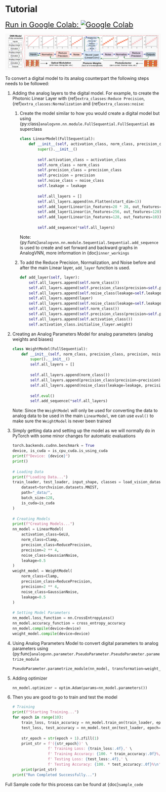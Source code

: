 # Tutorial

<a href="https://colab.research.google.com/github/Vivswan/AnalogVNN/blob/v1.0.0/docs/_static/AnalogVNN_Demo.ipynb" style="font-size:24px;">
Run in Google Colab:
<img alt="Google Colab" src="https://www.tensorflow.org/images/colab_logo_32px.png" style="vertical-align: bottom;">
</a>

![3 Layered Linear Photonic Analog Neural Network](_static/analogvnn_model.png)

To convert a digital model to its analog counterpart the following steps needs to be followed:

1. Adding the analog layers to the digital model. For example, to create the Photonic Linear Layer with
   {ref}`extra_classes:Reduce Precision`, {ref}`extra_classes:Normalization` and {ref}`extra_classes:noise`:
    1. Create the model similar to how you would create a digital model but using
       {py:class}`analogvnn.nn.module.FullSequential.FullSequential` as superclass
        ```python
        class LinearModel(FullSequential):
            def __init__(self, activation_class, norm_class, precision_class, precision, noise_class, leakage):
                super().__init__()

                self.activation_class = activation_class
                self.norm_class = norm_class
                self.precision_class = precision_class
                self.precision = precision
                self.noise_class = noise_class
                self.leakage = leakage

                self.all_layers = []
                self.all_layers.append(nn.Flatten(start_dim=1))
                self.add_layer(Linear(in_features=28 * 28, out_features=256))
                self.add_layer(Linear(in_features=256, out_features=128))
                self.add_layer(Linear(in_features=128, out_features=10))

                self.add_sequence(*self.all_layers)
        ```

       Note: {py:func}`analogvnn.nn.module.Sequential.Sequential.add_sequence` is used to create and set forward and
       backward graphs in AnalogVNN, more information in {doc}`inner_workings`

    2. To add the Reduce Precision, Normalization, and Noise before and after the main Linear layer, `add_layer`
       function is used.
        ```python
        def add_layer(self, layer):
            self.all_layers.append(self.norm_class())
            self.all_layers.append(self.precision_class(precision=self.precision))
            self.all_layers.append(self.noise_class(leakage=self.leakage, precision=self.precision))
            self.all_layers.append(layer)
            self.all_layers.append(self.noise_class(leakage=self.leakage, precision=self.precision))
            self.all_layers.append(self.norm_class())
            self.all_layers.append(self.precision_class(precision=self.precision))
            self.all_layers.append(self.activation_class())
            self.activation_class.initialise_(layer.weight)
        ```
2. Creating an Analog Parameters Model for analog parameters (analog weights and biases)
    ```python
    class WeightModel(FullSequential):
        def __init__(self, norm_class, precision_class, precision, noise_class, leakage):
            super().__init__()
            self.all_layers = []

            self.all_layers.append(norm_class())
            self.all_layers.append(precision_class(precision=precision))
            self.all_layers.append(noise_class(leakage=leakage, precision=precision))

            self.eval()
            self.add_sequence(*self.all_layers)
   ```

   Note: Since the `WeightModel` will only be used for converting the data to analog data to be used in the main
   `LinearModel`, we can use `eval()` to make sure the `WeightModel` is never been trained

3. Simply getting data and setting up the model as we will normally do in PyTorch with some minor changes for automatic
   evaluations
    ```python
    torch.backends.cudnn.benchmark = True
    device, is_cuda = is_cpu_cuda.is_using_cuda
    print(f"Device: {device}")
    print()

    # Loading Data
    print(f"Loading Data...")
    train_loader, test_loader, input_shape, classes = load_vision_dataset(
        dataset=torchvision.datasets.MNIST,
        path="_data/",
        batch_size=128,
        is_cuda=is_cuda
    )

    # Creating Models
    print(f"Creating Models...")
    nn_model = LinearModel(
        activation_class=GeLU,
        norm_class=Clamp,
        precision_class=ReducePrecision,
        precision=2 ** 4,
        noise_class=GaussianNoise,
        leakage=0.5
    )
    weight_model = WeightModel(
        norm_class=Clamp,
        precision_class=ReducePrecision,
        precision=2 ** 4,
        noise_class=GaussianNoise,
        leakage=0.5
    )

    # Setting Model Parameters
    nn_model.loss_function = nn.CrossEntropyLoss()
    nn_model.accuracy_function = cross_entropy_accuracy
    nn_model.compile(device=device)
    weight_model.compile(device=device)
    ```
4. Using Analog Parameters Model to convert digital parameters to analog parameters using
   {py:func}`analogvnn.parameter.PseudoParameter.PseudoParameter.parametrize_module`
    ```python
    PseudoParameter.parametrize_module(nn_model, transformation=weight_model)
    ```
5. Adding optimizer
    ```python
    nn_model.optimizer = optim.Adam(params=nn_model.parameters())
    ```
6. Then you are good to go to train and test the model
    ```python
    # Training
    print(f"Starting Training...")
    for epoch in range(10):
        train_loss, train_accuracy = nn_model.train_on(train_loader, epoch=epoch)
        test_loss, test_accuracy = nn_model.test_on(test_loader, epoch=epoch)

        str_epoch = str(epoch + 1).zfill(1)
        print_str = f'({str_epoch})' \
                    f' Training Loss: {train_loss:.4f},' \
                    f' Training Accuracy: {100. * train_accuracy:.0f}%,' \
                    f' Testing Loss: {test_loss:.4f},' \
                    f' Testing Accuracy: {100. * test_accuracy:.0f}%\n'
        print(print_str)
    print("Run Completed Successfully...")
    ```

Full Sample code for this process can be found at {doc}`sample_code`

